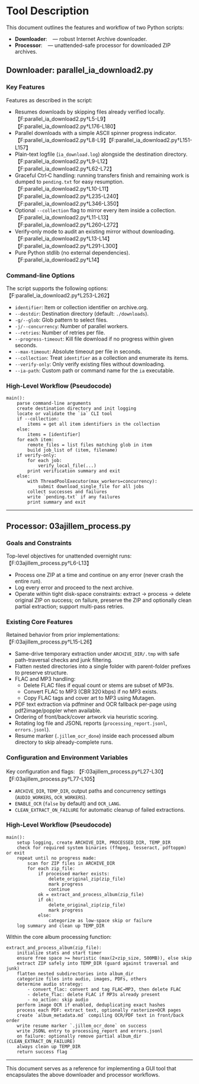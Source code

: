 # Tool Description

This document outlines the features and workflow of two Python scripts:

- **Downloader**: ` ` — robust Internet Archive downloader.
- **Processor**: ` ` — unattended-safe processor for downloaded ZIP archives.

## Downloader: parallel_ia_download2.py

### Key Features

Features as described in the script:

- Resumes downloads by skipping files already verified locally. 【F:parallel_ia_download2.py†L5-L9】【F:parallel_ia_download2.py†L176-L180】
- Parallel downloads with a simple ASCII spinner progress indicator. 【F:parallel_ia_download2.py†L8-L9】【F:parallel_ia_download2.py†L151-L157】
- Plain-text logfile (`ia_download.log`) alongside the destination directory. 【F:parallel_ia_download2.py†L9-L12】【F:parallel_ia_download2.py†L62-L72】
- Graceful Ctrl‑C handling: running transfers finish and remaining work is dumped to `pending.txt` for easy resumption. 【F:parallel_ia_download2.py†L10-L11】【F:parallel_ia_download2.py†L235-L240】【F:parallel_ia_download2.py†L346-L350】
- Optional `--collection` flag to mirror every item inside a collection. 【F:parallel_ia_download2.py†L11-L13】【F:parallel_ia_download2.py†L260-L272】
- Verify‑only mode to audit an existing mirror without downloading. 【F:parallel_ia_download2.py†L13-L14】【F:parallel_ia_download2.py†L291-L300】
- Pure Python stdlib (no external dependencies). 【F:parallel_ia_download2.py†L14】

### Command-line Options

The script supports the following options: 【F:parallel_ia_download2.py†L253-L262】

- `identifier`: Item or collection identifier on archive.org.
- `--destdir`: Destination directory (default: `./downloads`).
- `-g/--glob`: Glob pattern to select files.
- `-j/--concurrency`: Number of parallel workers.
- `--retries`: Number of retries per file.
- `--progress-timeout`: Kill file download if no progress within given seconds.
- `--max-timeout`: Absolute timeout per file in seconds.
- `--collection`: Treat `identifier` as a collection and enumerate its items.
- `--verify-only`: Only verify existing files without downloading.
- `--ia-path`: Custom path or command name for the `ia` executable.

### High-Level Workflow (Pseudocode)

```text
main():
    parse command-line arguments
    create destination directory and init logging
    locate or validate the `ia` CLI tool
    if --collection:
        items = get all item identifiers in the collection
    else:
        items = [identifier]
    for each item:
        remote_files = list files matching glob in item
        build job_list of (item, filename)
    if verify-only:
        for each job:
            verify_local_file(...)
        print verification summary and exit
    else:
        with ThreadPoolExecutor(max_workers=concurrency):
            submit download_single_file for all jobs
        collect successes and failures
        write `pending.txt` if any failures
        print summary and exit
```

---

## Processor: 03ajillem_process.py

### Goals and Constraints

Top-level objectives for unattended overnight runs: 【F:03ajillem_process.py†L6-L13】

- Process one ZIP at a time and continue on any error (never crash the entire run).
- Log every error and proceed to the next archive.
- Operate within tight disk-space constraints: extract → process → delete original ZIP on success; on failure, preserve the ZIP and optionally clean partial extraction; support multi-pass retries.

### Existing Core Features

Retained behavior from prior implementations: 【F:03ajillem_process.py†L15-L26】

- Same-drive temporary extraction under `ARCHIVE_DIR/.tmp` with safe path-traversal checks and junk filtering.
- Flatten nested directories into a single folder with parent-folder prefixes to preserve structure.
- FLAC and MP3 handling:
  - Delete FLAC files if equal count or stems are subset of MP3s.
  - Convert FLAC to MP3 (CBR 320 kbps) if no MP3 exists.
  - Copy FLAC tags and cover art to MP3 using Mutagen.
- PDF text extraction via pdfminer and OCR fallback per-page using pdf2image/poppler when available.
- Ordering of front/back/cover artwork via heuristic scoring.
- Rotating log file and JSONL reports (`processing_report.jsonl`, `errors.jsonl`).
- Resume marker (`.jillem_ocr_done`) inside each processed album directory to skip already-complete runs.

### Configuration and Environment Variables

Key configuration and flags: 【F:03ajillem_process.py†L27-L30】【F:03ajillem_process.py†L77-L105】

- `ARCHIVE_DIR`, `TEMP_DIR`, output paths and concurrency settings (`AUDIO_WORKERS`, `OCR_WORKERS`).
- `ENABLE_OCR` (`false` by default) and `OCR_LANG`.
- `CLEAN_EXTRACT_ON_FAILURE` for automatic cleanup of failed extractions.

### High-Level Workflow (Pseudocode)

```text
main():
    setup logging, create ARCHIVE_DIR, PROCESSED_DIR, TEMP_DIR
    check for required system binaries (ffmpeg, tesseract, pdftoppm) or exit
    repeat until no progress made:
        scan for ZIP files in ARCHIVE_DIR
        for each zip_file:
            if processed marker exists:
                delete_original_zip(zip_file)
                mark progress
                continue
            ok = extract_and_process_album(zip_file)
            if ok:
                delete_original_zip(zip_file)
                mark progress
            else:
                categorize as low-space skip or failure
    log summary and clean up TEMP_DIR
```

Within the core album processing function:

```text
extract_and_process_album(zip_file):
    initialize stats and start timer
    ensure free space >= heuristic (max(2×zip_size, 500MB)), else skip
    extract ZIP safely into TEMP_DIR (guard against traversal and junk)
    flatten nested subdirectories into album_dir
    categorize files into audio, images, PDFs, others
    determine audio strategy:
        - convert_flac: convert and tag FLAC→MP3, then delete FLAC
        - delete_flac: delete FLAC if MP3s already present
        - no_action: skip audio
    perform image OCR if enabled, deduplicating exact hashes
    process each PDF: extract text, optionally rasterize+OCR pages
    create `album_metadata.md` compiling OCR/PDF text in front/back order
    write resume marker `.jillem_ocr_done` on success
    write JSONL entry to processing_report and errors.jsonl
    on failure: optionally remove partial album_dir (CLEAN_EXTRACT_ON_FAILURE)
    always clean up TEMP_DIR
    return success flag
```

---

This document serves as a reference for implementing a GUI tool that encapsulates the above downloader and processor workflows.
